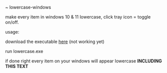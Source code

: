 ~ lowercase-windows

make every item in windows 10 & 11 lowercase, click tray icon = toggle on/off.

usage:

download the executable [here]() (not working yet)

run lowercase.exe

if done right every item on your windows will appear lowercase **INCLUDING THIS TEXT**